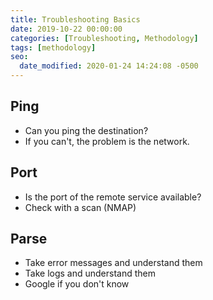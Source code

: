 ```yaml
---
title: Troubleshooting Basics
date: 2019-10-22 00:00:00
categories: [Troubleshooting, Methodology]
tags: [methodology]
seo:
  date_modified: 2020-01-24 14:24:08 -0500
---
```


## **Ping**

* Can you ping the destination?
* If you can't, the problem is the network.

## **Port**

* Is the port of the remote service available?
* Check with a scan (NMAP)

## **Parse**

* Take error messages and understand them
* Take logs and understand them
* Google if you don't know